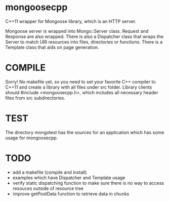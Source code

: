 # mongoosecpp
C++11 wrapper for Mongoose library, which is an HTTP server.

Mongoose server is wrapped into Mongo::Server class. Request and Response are also wrapped.
There is also a Dispatcher class that wraps the Server to match URI resources into files, directories or functions.
There is a Template class that aids on page generation.

# COMPILE
Sorry! No makefile yet, so you need to set your favorite C++ compiler to C++11 and create a library with all files under src folder. 
Library clients should #include <mongoosecpp.h>, which includes all necessary header files from src subdirectories. 

# TEST
The directory mongotest has the sources for an application which has some usage for mongoosecpp.

# TODO
- add a makefile (compile and install)
- examples which have Dispatcher and Template usage
- verify static dispatching function to make sure there is no way to access resouces outside of resource tree
- improve getPostData function to retrieve data in chunks
